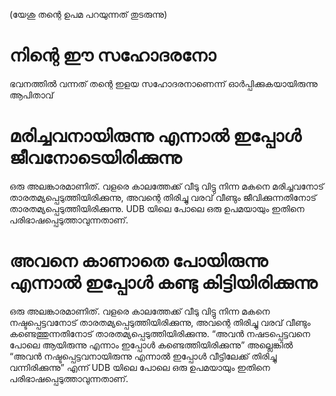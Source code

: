 (യേശു തന്റെ ഉപമ പറയുന്നത് തുടരുന്നു)
# നിന്റെ ഈ സഹോദരനോ
ഭവനത്തിൽ വന്നത് തന്റെ ഇളയ സഹോദരനാണെന്ന് ഓർപ്പിക്കുകയായിരുന്നു ആപിതാവ്
# മരിച്ചവനായിരുന്നു എന്നാൽ ഇപ്പോൾ ജീവനോടെയിരിക്കുന്നു
ഒരു അലങ്കാരമാണിത്. വളരെ കാലത്തേക്ക് വീടു വിട്ടു നിന്ന മകനെ മരിച്ചവനോട് താരതമ്യപ്പെടുത്തിയിരിക്കുന്നു, അവന്റെ തിരിച്ചു വരവ് വീണ്ടും ജീവിക്കുന്നതിനോട് താരതമ്യപ്പെടുത്തിയിരിക്കുന്നു. UDB യിലെ പോലെ ഒരു ഉപമയായും ഇതിനെ പരിഭാഷപ്പെടുത്താവുന്നതാണ്.
# അവനെ കാണാതെ പോയിരുന്നു എന്നാൽ ഇപ്പോൾ കണ്ടു കിട്ടിയിരിക്കുന്നു
ഒരു അലങ്കാരമാണിത്. വളരെ കാലത്തേക്ക് വീടു വിട്ടു നിന്ന മകനെ നഷ്ടപ്പെട്ടവനോട് താരതമ്യപ്പെടുത്തിയിരിക്കുന്നു, അവന്റെ തിരിച്ചു വരവ് വീണ്ടും കണ്ടെത്തുന്നതിനോട് താരതമ്യപ്പെടുത്തിയിരിക്കുന്നു. “അവൻ നഷടപ്പെട്ടവനെ പോലെ ആയിരുന്നു എന്നാം ഇപ്പോൾ കണ്ടെത്തിയിരിക്കുന്നു” അല്ലെങ്കിൽ “അവൻ നഷ്ടപ്പെട്ടവനായിരുന്നു എന്നാൽ ഇപ്പോൾ വീട്ടിലേക്ക്  തിരിച്ചു വന്നിരിക്കുന്നു” എന്ന് UDB യിലെ പോലെ ഒരു ഉപമയായും ഇതിനെ പരിഭാഷപ്പെടുത്താവുന്നതാണ്.

